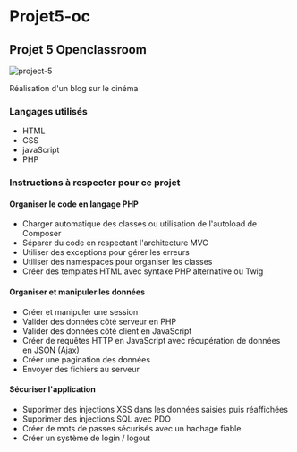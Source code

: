 # Projet5-oc


## Projet 5 Openclassroom

![project-5](https://user-images.githubusercontent.com/40243927/208317892-01645b95-8ba6-473d-ae19-8031e0806d0a.PNG)


Réalisation d'un blog sur le cinéma


### Langages utilisés

* HTML
* CSS
* javaScript
* PHP


### Instructions à respecter pour ce projet


 #### Organiser le code en langage PHP

* Charger automatique des classes ou utilisation de l'autoload de Composer
* Séparer du code en respectant l'architecture MVC
* Utiliser des exceptions pour gérer les erreurs
* Utiliser des namespaces pour organiser les classes
* Créer des templates HTML avec syntaxe PHP alternative ou Twig


 #### Organiser et manipuler les données

* Créer et manipuler une session
* Valider des données côté serveur en PHP
* Valider des données côté client en JavaScript
* Créer de requêtes HTTP en JavaScript avec récupération de données en JSON (Ajax)
* Créer une pagination des données
* Envoyer des fichiers au serveur




 #### Sécuriser l'application

* Supprimer des injections XSS dans les données saisies puis réaffichées
* Supprimer des injections SQL avec PDO
* Créer de mots de passes sécurisés avec un hachage fiable
* Créer un système de login / logout
